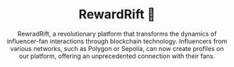 <h1 align="center">

  <br>
  RewardRift 📲
</h1>

<div align="center">
  RewradRift, a revolutionary platform that transforms the dynamics of influencer-fan interactions through blockchain technology. Influencers from various networks, such as Polygon or Sepolia, can now create profiles on our platform, offering an unprecedented connection with their fans. <br>

</div>

